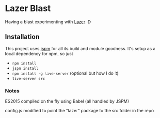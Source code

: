 # Lazer Blast

Having a blast experimenting with [Lazer](https://github.com/photonstorm/lazer) :D

## Installation

This project uses [jspm](http://jspm.io) for all its build and module goodness.
It's setup as a local dependency for npm, so just

* ``` npm install ```
* ``` jspm install ```
* ``` npm install -g live-server ``` (optional but how I do it)
* ``` live-server src ```

### Notes
ES2015 compiled on the fly using Babel (all handled by JSPM)

config.js modified to point the "lazer" package to the src folder in the repo
